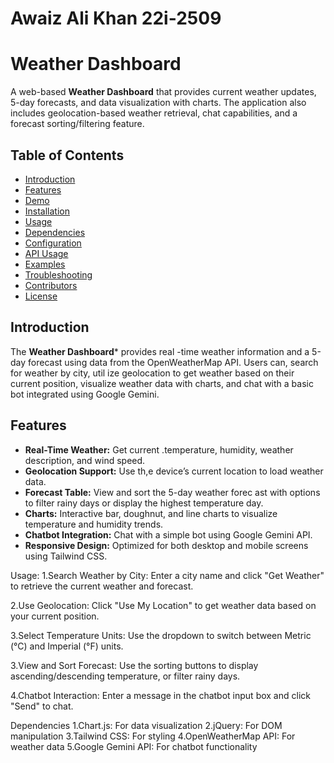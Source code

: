 # Awaiz Ali Khan 22i-2509

# Weather Dashboard

A web-based **Weather Dashboard** that provides current weather updates, 5-day forecasts, and data visualization with charts. The application also includes geolocation-based weather retrieval, chat capabilities, and a forecast sorting/filtering feature.

## Table of Contents

- [Introduction](#introduction)
- [Features](#features)
- [Demo](#demo)
- [Installation](#installation)
- [Usage](#usage)
- [Dependencies](#dependencies)
- [Configuration](#configuration)
- [API Usage](#api-usage)
- [Examples](#examples)
- [Troubleshooting](#troubleshooting)
- [Contributors](#contributors)
- [License](#license)

## Introduction

The **Weather Dashboard*** provides real -time weather information and a 5-day forecast using data from the OpenWeatherMap API. Users can, search for weather by city, util ize geolocation to get weather based on their current position, visualize weather data with charts, and chat with a basic bot integrated using Google Gemini.

## Features

- **Real-Time Weather:** Get current .temperature, humidity, weather description, and wind speed.
- **Geolocation Support:** Use th,e device’s current location to load weather data.
- **Forecast Table:** View and sort the 5-day weather forec ast with options to filter rainy days or display the highest temperature day.
- **Charts:** Interactive bar, doughnut, and line charts to visualize temperature and humidity trends.
- **Chatbot Integration:** Chat with a simple bot using Google Gemini API.
- **Responsive Design:** Optimized for both desktop and mobile screens using Tailwind CSS.



Usage:
1.Search Weather by City:
Enter a city name and click "Get Weather" to retrieve the current weather and forecast.

2.Use Geolocation:
Click "Use My Location" to get weather data based on your current position.

3.Select Temperature Units:
Use the dropdown to switch between Metric (°C) and Imperial (°F) units.

3.View and Sort Forecast:
Use the sorting buttons to display ascending/descending temperature, or filter rainy days.

4.Chatbot Interaction:
Enter a message in the chatbot input box and click "Send" to chat.

Dependencies
1.Chart.js: For data visualization
2.jQuery: For DOM manipulation
3.Tailwind CSS: For styling
4.OpenWeatherMap API: For weather data
5.Google Gemini API: For chatbot functionality

